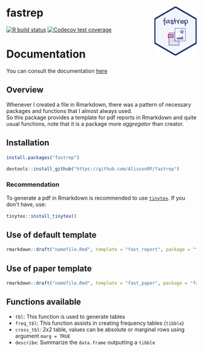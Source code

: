 # fastrep <img src='man/figures/fig/Rep1.png' align="right" height="130" /></a>

[![R build
status](https://github.com/tidyverse/ggplot2/workflows/R-CMD-check/badge.svg)](https://github.com/AlissonRP/fastrep/actions)
[![Codecov 
test coverage](https://codecov.io/gh/AlissonRP/fastrep/branch/main/graph/badge.svg)](https://app.codecov.io/gh/AlissonRP/fastrep?branch=main)



# Documentation

You can consult the documentation [here](https://cran.r-project.org/web/packages/fastrep/vignettes/my-vignette.html)


## Overview
Whenever I created a file in Rmarkdown, there was a pattern of necessary packages and functions that I almost always used.  
So this package provides a template for pdf reports in Rmarkdown and quite usual functions, note that it is a package more *aggregator* than creator.   



## Installation

```r
install.packages("fastrep")
```


```r
devtools::install_github("https://github.com/AlissonRP/fastrep")
```

### Recommendation
To generate a pdf in Rmarkdown is recommended to use [`tinytex`](https://cran.r-project.org/package=tinytex). If you don't have, use:

```r
tinytex::install_tinytex()
```

## Use of default template
```r
rmarkdown::draft("namefile.Rmd", template = "fast_report", package = "fastrep")
```
## Use of paper template

```r
rmarkdown::draft("namefile.Rmd", template = "fast_paper", package = "fastrep", create_dir = FALSE)
```

## Functions available
* `tbl`: This function is used to generate tables
* `freq_tbl`: This function assists in creating frequency tables (`tibble`) 
* `cross_tbl`: 2x2 table, values can be absolute or marginal rows using argument `marg = TRUE`
* `describe`: Summarize the `data.frame` outputting a `tibble`
